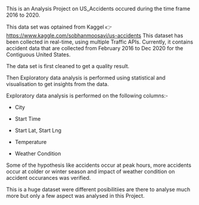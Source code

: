 This is an Analysis Project on US_Accidents occured during the time frame 2016 to 2020.

This data set was optained from Kaggel 👉https://www.kaggle.com/sobhanmoosavi/us-accidents
This dataset has been collected in real-time, using multiple Traffic APIs. Currently, it contains accident data that are collected from February 2016 to Dec 2020 for the Contiguous United States.

The data set is first cleaned to get a quality result.

Then Exploratory data analysis is performed using statistical and visualisation to get insights from the data.

Exploratory data analysis is performed on the following columns:-

- City

- Start Time

- Start Lat, Start Lng

- Temperature

- Weather Condition

Some of the hypothesis like accidents occur at peak hours, more accidents occur at colder or winter season and impact of weather condition on accident occurances was verified.

This is a huge dataset were different posibilitiies are there to analyse much more but only a few aspect was analysed in this Project.

